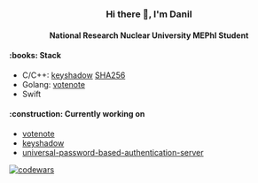 <h3 align="center">Hi there 👋, I'm Danil</h3>
<h4 align="center">National Research Nuclear University MEPhI Student</h4>

<h4>:books: Stack</h4>

- C/C++: [keyshadow](https://github.com/p2034/keyshadow) [SHA256](https://github.com/p2034/SHA256)
- Golang: [votenote](https://github.com/votenote)
- Swift

<h4>:construction: Currently working on</h4>

- [votenote](https://github.com/votenote)
- [keyshadow](https://github.com/p2034/keyshadow)
- [universal-password-based-authentication-server](https://github.com/p2034/universal-password-based-authentication-server)

[![codewars](https://www.codewars.com/users/the_lll_end/badges/large)](https://www.codewars.com/users/username)
